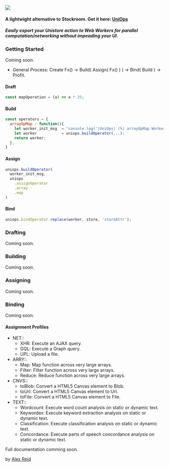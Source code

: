 ![](https://www.dropbox.com/s/kwyzulhh9018xip/uniops%20logo.png?dl=1)

#### A lightwight alternative to Stockroom. Get it here: [UniOps](https://www.npmjs.com/package/uniops)

##### *Easily export your Unistore action to Web Workers for parallel computation/networking without impeading your UI.*

### Getting Started
Coming soon.

- General Process: Create Fx() -> Build( Assign( Fx() ) ) -> Bind( Build ) -> Profit.


#### Draft
```javascript
const mapOperation = (a) => a * 25;
```

#### Build
```javascript
const operators = {
  arrayOpMap : function(){
    let worker_init_msg  = "console.log('|UniOps| (%) arrayOpMap Worker: Initialized');";
    let worker           = uniops.buildOperator(...);
    return worker;
  },
}
```

#### Assign
```javascript
uniops.buildOperator(
  worker_init_msg,
  uniops
    .assignOperator
    .array
    .map
)
```

#### Bind
```javascript
uniops.bindOperator.replace(worker, store, 'storeAttr');
```


### Drafting
Coming soon.

### Building
Coming soon.

### Assigning
Coming soon.

### Binding
Coming soon.


#### Assignment Profiles
- NET::
  - XHR: Execute an AJAX query.
  - GQL: Execute a Graph query.
  - UPL: Upload a file.
- ARRY::
  - Map: Map function across very large arrays.
  - Filter: Filter function across very large arrays.
  - Reduce: Reduce function across very large arrays.
- CNVS::
  - toBlob: Convert a HTML5 Canvas element to Blob.
  - toUrl: Convert a HTML5 Canvas element to Url.
  - toFile: Convert a HTML5 Canvas element to File.
- TEXT::
  - Wordcount: Execute word count analysis on static or dynamic text.
  - Keywordex: Execute keyword extraction analysis on static or dynamic text.
  - Classification: Execute classification analysis on static or dynamic text.
  - Concordance: Execute parts of speech concordance analysis on static or dynamic text.

Full documentation comming soon.

by [Alex Reid ](https://github.com/aareid10)
